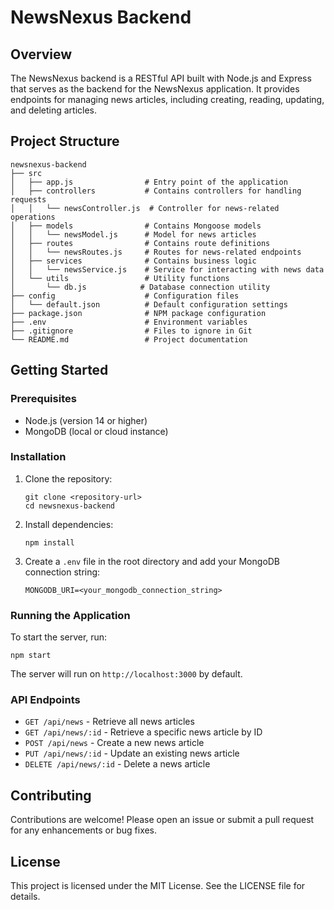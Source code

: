 # NewsNexus Backend

## Overview
The NewsNexus backend is a RESTful API built with Node.js and Express that serves as the backend for the NewsNexus application. It provides endpoints for managing news articles, including creating, reading, updating, and deleting articles.

## Project Structure
```
newsnexus-backend
├── src
│   ├── app.js                # Entry point of the application
│   ├── controllers           # Contains controllers for handling requests
│   │   └── newsController.js  # Controller for news-related operations
│   ├── models                # Contains Mongoose models
│   │   └── newsModel.js      # Model for news articles
│   ├── routes                # Contains route definitions
│   │   └── newsRoutes.js     # Routes for news-related endpoints
│   ├── services              # Contains business logic
│   │   └── newsService.js    # Service for interacting with news data
│   └── utils                 # Utility functions
│       └── db.js            # Database connection utility
├── config                    # Configuration files
│   └── default.json          # Default configuration settings
├── package.json              # NPM package configuration
├── .env                      # Environment variables
├── .gitignore                # Files to ignore in Git
└── README.md                 # Project documentation
```

## Getting Started

### Prerequisites
- Node.js (version 14 or higher)
- MongoDB (local or cloud instance)

### Installation
1. Clone the repository:
   ```
   git clone <repository-url>
   cd newsnexus-backend
   ```

2. Install dependencies:
   ```
   npm install
   ```

3. Create a `.env` file in the root directory and add your MongoDB connection string:
   ```
   MONGODB_URI=<your_mongodb_connection_string>
   ```

### Running the Application
To start the server, run:
```
npm start
```
The server will run on `http://localhost:3000` by default.

### API Endpoints
- `GET /api/news` - Retrieve all news articles
- `GET /api/news/:id` - Retrieve a specific news article by ID
- `POST /api/news` - Create a new news article
- `PUT /api/news/:id` - Update an existing news article
- `DELETE /api/news/:id` - Delete a news article

## Contributing
Contributions are welcome! Please open an issue or submit a pull request for any enhancements or bug fixes.

## License
This project is licensed under the MIT License. See the LICENSE file for details.
